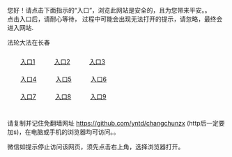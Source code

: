 您好！请点击下面指示的“入口”，浏览此网站是安全的，且为您带来平安。。 <br/>
点击入口后，请耐心等待， 过程中可能会出现无法打开的提示，请忽略，最终会进入网站. </br>

法轮大法在长春<br/>
<div style="padding:10px"><a style="margin:20px" target="_blank" href="https://d3ktd4zjvd9frm.cloudfront.net/2Qpsp?igyunv" id="ccLink1" rel="nofollow">入口1</a> <a target="_blank" style="margin:20px" href="https://d2bqqb8dc28j3.cloudfront.net/2Qpsp?ewfbrydp" id="ccLink2" rel="nofollow">入口2</a> <a style="margin:20px" target="_blank" href="https://d220w4kh8o6nqy.cloudfront.net/2Qpsp?zfesxu" id="ccLink3" rel="nofollow">入口3</a></div>

<div style="padding:10px" ><a style="margin:20px" target="_blank" href="https://d3ktd4zjvd9frm.cloudfront.net/2Qpsp?igyunv" id="ccLink4" rel="nofollow">入口4</a> <a style="margin:20px" href="https://d2bqqb8dc28j3.cloudfront.net/2Qpsp?ewfbrydp" target="_blank" id="ccLink5" rel="nofollow">入口5</a> <a style="margin:20px" href="https://d220w4kh8o6nqy.cloudfront.net/2Qpsp?zfesxu" target="_blank" id="ccLink6" rel="nofollow">入口6</a></div>

<div style="padding:10px"><a style="margin:20px" target="_blank" href="https://d3ktd4zjvd9frm.cloudfront.net/2Qpsp?igyunv" id="ccLink7" rel="nofollow">入口7</a> <a style="margin:20px" href="https://d2bqqb8dc28j3.cloudfront.net/2Qpsp?ewfbrydp" target="_blank" id="ccLink8" rel="nofollow">入口8</a> <a style="margin:20px" target="_blank" href="https://d220w4kh8o6nqy.cloudfront.net/2Qpsp?zfesxu" id="ccLink9" rel="nofollow">入口9</a></div>

<br/>



请复制并记住免翻墙网址 https://github.com/yntd/changchunzx (http后一定要加s)，在电脑或手机的浏览器均可访问。。<br/>

微信如提示停止访问该网页，须先点击右上角，选择浏览器打开。
